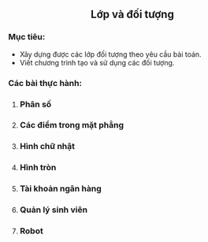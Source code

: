 <h2 align="center"> 
Lớp và đối tượng
</h2>

### Mục tiêu:
- Xây dựng được các lớp đối tượng theo yêu cầu bài toán.
- Viết chương trình tạo và sử dụng các đối tượng.
### Các bài thực hành:

<ol>
    <li><h3>Phân số</h3></li>
    <li><h3>Các điểm trong mặt phẳng</h3></li>
    <li><h3>Hình chữ nhật</h3></li>
    <li><h3>Hình tròn</h3></li>
    <li><h3>Tài khoản ngân hàng</h3></li>
    <li><h3>Quản lý sinh viên</h3></li>
    <li><h3>Robot</h3></li>
</ol>

